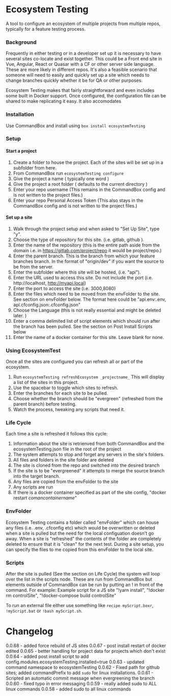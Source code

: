 # Ecosystem Testing
A tool to configure an ecosystem of multiple projects from multiple repos, typically for a feature testing process.

### Background
Frequently in either testing or in a developer set up it is necessary to have several sites co-locate and
exist together. This could be a Front end site in Vue, Angular, React or Quasar with a CF or other server
side language. These are more likely in different repos. It's also a feasible scenario that someone will
need to easily and quickly set up a site which needs to change branches quickly whether it be for QA or other
purposes. 

Ecosystem Testing makes that fairly straightforward and even includes some built in Docker support. Once configured,
the configuration file can be shared to make replicating it easy. It also accomodates 

### Installation
Use CommandBox and install using `box install ecosystemTesting`

### Setup

#### Start a project
1. Create a folder to house the project. Each of the sites will be set up in a subfolder from here. 
2. From CommandBox run `ecosystemTesting configure`
3. Give the project a name ( typically one word )
4. Give the project a root folder ( defaults to the current directory )
5. Enter your repo username (This remains in the CommandBox config and is not written to the project files.)
6. Enter your repo Personal Access Token (This also stays in the CommandBox config and is not written to the project files.)


#### Set up a site
1. Walk through the project setup and when asked to "Set Up Site", type "y".
2. Choose the type of repository for this site. (i.e. gitlab, github ).
3. Enter the name of the repository (this is the entire path aside from the domain i.e. in https://gitlab.com/project/repo it would be project/repo.)
4. Enter the parent branch. This is the branch from which your feature branches branch. In the format of "origin/dev" if you want the source to be from the server. 
5. Enter the subfolder where this site will be hosted, (i.e. "api").
6. Enter the URL used to access this site. Do not include the port (i.e. http://localhost, http://myapi.local)
7. Enter the port to access the site (i.e. 3000,8080)
8. Enter the files which need to be moved from the envFolder to the site. See section on envFolder below. The format here could be "api.env:.env, api.cfconfig.json:.cfconfig.json"
9. Choose the Language (this is not really essential and might be deleted later. )
10. Enter a comma delimited list of script elements which should run after the branch has been pulled. See the section on Post Install Scripts below
11. Enter the name of a docker container for this site. Leave blank for none. 

### Using EcosystemTest
Once all the sites are configured you can refresh all or part of the ecosystem. 
1. Run `ecosystemTesting refreshEcosystem _projectname_` This will display a list of the sites in this project.
2. Use the spacebar to toggle which sites to refresh.
3. Enter the branches for each site to be pulled.
4. Choose whether the branch should be "evergreen" (refreshed from the parent branch) before testing.
5. Watch the process, tweaking any scripts that need it. 

### Life Cycle
Each time a site is refreshed it follows this cycle:
1. Information about the site is retrienved from both CommandBox and the ecosystemTesting.json file in the root of the project
2. The system attempts to stop and forget any servers in the site's folders.
3. All files and folders in the site folder are deleted
4. The site is cloned from the repo and switched into the desired branch
5. If the site is to be "evergreened" it attempts to merge the source branch into the target branch. 
6. Any files are copied from the envFolder to the site
7. Any scripts are run 
8. If there is a docker container specified as part of the site config, "docker restart _comancontainername_"


### EnvFolder
Ecosystem Testing contains a folder called "envFolder" which can house any files (i.e. .env, .cfconfig etc)
which would be overwritten or deleted when a site is pulled but the need for the local configuation doesn't go away. 
When a site is "refreshed" the contents of the folder are completely deleted to ensure that it is "clean" for the 
next test. During a site setup, you can specify the files to me copied from this envFolder to the local site. 


### Scripts
After the site is pulled (See the section on Life Cycle) the system will loop over the list in the scripts node. These are 
run from CommandBox but elements outside of CommandBox can be run by putting an ! in front of the command. For example:
Example script for a JS site
"!yarn install",
"!docker rm controlSite",
"!docker-compose build controlSite"

To run an external file either use something like `recipe myScript.boxr`, `!myScript.bat` or `!bash myScript.sh`.

# Changelog
0.0.68 - added force rebuild of JS sites
0.0.67 - post install restart of docker edited
0.0.65 - better handling for project data for projects which don't exist
0.0.64 - added post install script to add config.modules.ecosystemTesting.installed=true
0.0.63 - updated command namespace to ecosystemTesting
0.0.62 - Fixed path for github sites; added commandPrefix to add `sudo` for linux installations.
0.0.61 - Scripted an automatic commit message when evergreening the branch
0.0.60 - fixed typo in error messaging
0.0.59 - really added sudo to ALL linux commands
0.0.58 - added sudo to all linux commands
